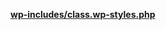 <p><b><a href="https://developer.wordpress.org/reference/files/wp-includes/class.wp-styles.php/">wp-includes/class.wp-styles.php</a></b></p>

